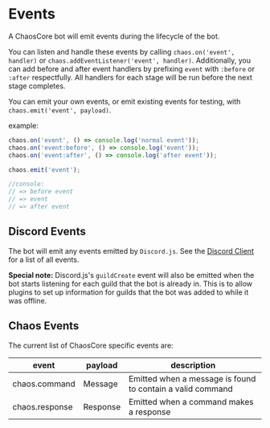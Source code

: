 Events
======

A ChaosCore bot will emit events during the lifecycle of the bot.

You can listen and handle these events by calling `chaos.on('event', handler)`
or `chaos.addEventListener('event', handler)`. Additionally, you can add before
and after event handlers by prefixing `event` with `:before` or `:after`
respectfully. All handlers for each stage will be run before the next stage 
completes.

You can emit your own events, or emit existing events for testing, with 
`chaos.emit('event', payload)`.

example:
```js
chaos.on('event', () => console.log('normal event'));
chaos.on('event:before', () => console.log('event'));
chaos.on('event:after', () => console.log('after event'));

chaos.emit('event');

//console:
// => before event
// => event
// => after event
```



Discord Events
--------------

The bot will emit any events emitted by `Discord.js`. See the [Discord Client]
for a list of all events.

**Special note:** Discord.js's `guildCreate` event will also be emitted when the
bot starts listening for each guild that the bot is already in. This is to allow
plugins to set up information for guilds that the bot was added to while it was 
offline. 



Chaos Events
------------

The current list of ChaosCore specific events are:

| event          | payload  | description                                                |
|----------------|----------|------------------------------------------------------------|
| chaos.command  | Message  | Emitted when a message is found to contain a valid command |
| chaos.response | Response | Emitted when a command makes a response                    |


[Discord Client]: https://discord.js.org/#/docs/main/stable/class/Client

